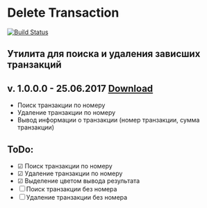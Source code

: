 # Delete Transaction 

[![Build Status](https://travis-ci.org/shimanov/Delete-transaction.svg?branch=master)](https://travis-ci.org/shimanov/Delete-transaction)

## Утилита для поиска и удаления зависших транзакций 

## v. 1.0.0.0 - 25.06.2017 [Download](https://onedrive.live.com/embed?cid=AF5FC487682D5465&resid=AF5FC487682D5465%2114697&authkey=AIpA1rhWEMPpTJ4)
* Поиск транзакции по номеру
* Удаление транзакции по номеру
* Вывод информации о транзакции (номер транзакции, сумма транзакции) 

## ToDo:
* ☑ Поиск транзакции по номеру
* ☑ Удаление транзакции по номеру
* ☑ Выделение цветом вывода результата
* ☐ Поиск транзакции без номера
* ☐ Удаление транзакции без номера
